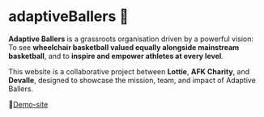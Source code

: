 # adaptiveBallers 🏀

**Adaptive Ballers** is a grassroots organisation driven by a powerful vision:  To see **wheelchair basketball valued equally alongside mainstream basketball**, and to **inspire and empower athletes at every level**.

This website is a collaborative project between **Lottie**, **AFK Charity**, and **Devalle**, designed to showcase the mission, team, and impact of Adaptive Ballers.

🚀[Demo-site](https://lottiejudge.github.io/adaptiveBallers/)
